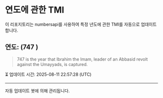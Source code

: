 
# 연도에 관한 TMI

이 리포지토리는 numbersapi를 사용하여 특정 년도에 관한 TMI를 자동으로 업데이트합니다.

## 연도: (747 )
> 747 is the year that Ibrahim the Imam, leader of an Abbasid revolt against the Umayyads, is captured.

⏳ 업데이트 시간: 2025-08-11 22:57:28 (UTC)

---
자동 업데이트 봇에 의해 관리됩니다.
